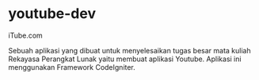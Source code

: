 # youtube-dev

iTube.com

Sebuah aplikasi yang dibuat untuk menyelesaikan tugas besar mata kuliah Rekayasa Perangkat Lunak yaitu membuat aplikasi Youtube. Aplikasi ini menggunakan Framework CodeIgniter.
